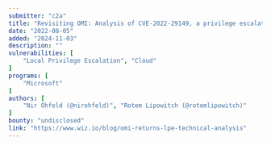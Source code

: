 ```yaml
---
submitter: "c2a"
title: "Revisiting OMI: Analysis of CVE-2022-29149, a privilege escalation vulnerability in Azure OMI"
date: "2022-08-05"
added: "2024-11-03"
description: ""
vulnerabilities: [
    "Local Privilege Escalation", "Cloud"
]
programs: [
    "Microsoft"
]
authors: [
    "Nir Ohfeld (@nirohfeld)", "Rotem Lipowitch (@rotemlipowitch)"
]
bounty: "undisclosed"
link: "https://www.wiz.io/blog/omi-returns-lpe-technical-analysis"
---
```




